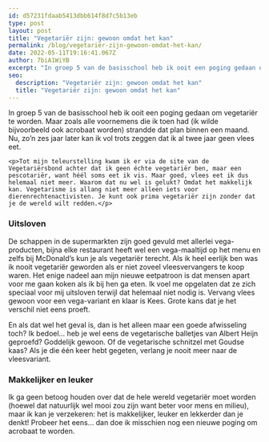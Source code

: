 ```yaml
---
id: d57231fdaab5413dbb614f8d7c5b13eb
type: post
layout: post
title: "Vegetariër zijn: gewoon omdat het kan"
permalink: /blog/vegetariër-zijn-gewoon-omdat-het-kan/
date: 2022-05-11T19:16:41.067Z
author: 7biA1WiYB
excerpt: "In groep 5 van de basisschool heb ik ooit een poging gedaan om vegetariër te worden. Maar zoals alle voornemens die ik toen had (ik wilde bijvoorbeeld ook acrobaat worden) strandde dat plan binnen een maand. Nu, zo’n zes jaar later kan ik vol trots zeggen dat ik al twee jaar geen vlees eet.  "
seo:
  description: "Vegetariër zijn: gewoon omdat het kan"
  title: "Vegetariër zijn: gewoon omdat het kan"
---
```

In groep 5 van de basisschool heb ik ooit een poging gedaan om vegetariër te worden. Maar zoals alle voornemens die ik toen had (ik wilde bijvoorbeeld ook acrobaat worden) strandde dat plan binnen een maand. Nu, zo’n zes jaar later kan ik vol trots zeggen dat ik al twee jaar geen vlees eet.  

    <p>Tot mijn teleurstelling kwam ik er via de site van de Vegetariërsbond achter dat ik geen échte vegetariër ben, maar een pescotariër, want héél soms eet ik vis. Maar goed, vlees eet ik dus helemaal niet meer. Waarom dat nu wel is gelukt? Omdat het makkelijk kan. Vegetarisme is allang niet meer alleen iets voor dierenrechtenactivisten. Je kunt ook prima vegetariër zijn zonder dat je de wereld wilt redden.</p>
<h3>Uitsloven</h3>
<p>De schappen in de supermarkten zijn goed gevuld met allerlei vega-producten, bijna elke restaurant heeft wel een vega-maaltijd op het menu en zelfs bij McDonald’s kun je als vegetariër terecht. Als ik heel eerlijk ben was ik nooit vegetariër geworden als er niet zoveel vleesvervangers te koop waren. Het enige nadeel aan mijn nieuwe eetpatroon is dat mensen apart voor me gaan koken als ik bij hen ga eten. Ik voel me opgelaten dat ze zich speciaal voor mij uitsloven terwijl dat helemaal niet nodig is. Vervang vlees gewoon voor een vega-variant en klaar is Kees. Grote kans dat je het verschil niet eens proeft.</p>
<p>En als dat wel het geval is, dan is het alleen maar een goede afwisseling toch? Ik bedoel… heb je wel eens de vegetarische balletjes van Albert Heijn geproefd? Goddelijk gewoon. Of de vegetarische schnitzel met Goudse kaas? Als je die één keer hebt gegeten, verlang je nooit meer naar de vleesvariant.</p>
<h3>Makkelijker en leuker</h3>
<p>Ik ga geen betoog houden over dat de hele wereld vegetariër moet worden (hoewel dat natuurlijk wel mooi zou zijn want beter voor mens en milieu), maar ik kan je verzekeren: het is makkelijker, leuker en lekkerder dan je denkt! Probeer het eens... dan doe ik misschien nog een nieuwe poging om acrobaat te worden.</p>  

